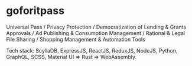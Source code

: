 # goforitpass
Universal Pass / Privacy Protection / Democratization of Lending & Grants Approvals / Ad Publishing & Consumption Management / Rational & Legal File Sharing / Shopping Management & Automation Tools

Tech stack: ScyllaDB, ExpressJS, ReactJS, ReduxJS, NodeJS, Python, GraphQL, SCSS, Material UI => Rust => WebAssembly.
